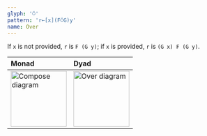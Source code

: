 ```yaml
---
glyph: '⍥'
pattern: 'r←[x](F⍥G)y'
name: Over
---
```


If `x` is not provided, `r` is `F (G y)`; if `x` is provided, `r` is `(G x) F (G y)`.

|Monad|Dyad|
|:----|:---|
|<img src="/combinators/compose.svg" width="128" alt="Compose diagram" />|<img src="/combinators/over.svg" width="128" alt="Over diagram" />|
